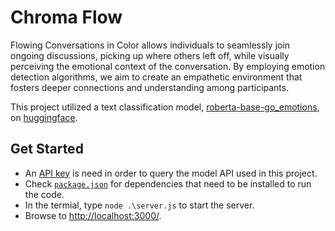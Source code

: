 # Chroma Flow

Flowing Conversations in Color allows individuals to seamlessly join ongoing discussions, picking up where others left off, while visually perceiving the emotional context of the conversation. By employing emotion detection algorithms, we aim to create an empathetic environment that fosters deeper connections and understanding among participants.

This project utilized a text classification model, [roberta-base-go_emotions](https://huggingface.co/SamLowe/roberta-base-go_emotions), on [huggingface](https://huggingface.co/).

## Get Started

- An [API key](https://huggingface.co/docs/api-inference/en/quicktour#get-your-api-token) is need in order to query the model API used in this project.
- Check [`package.json`](https://github.com/cyeeee/affective-socket/blob/main/package.json#L12C3-L12C17) for dependencies that need to be installed to run the code.
- In the termial, type `node .\server.js` to start the server.
- Browse to [http://localhost:3000/](http://localhost:3000/).
